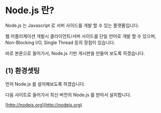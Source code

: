 Node.js 란?
=============

Node.js 는 Javascript 로 서버 사이드를 개발 할 수 있는 플랫폼입니다.

웹 어플리케이션 개발시 클라이언트/서버 사이드를 단일 언어로 개발 할 수 있으며, Non-Blocking I/O, Single Thread 등의 장점이 있습니다.

바로 본론으로 들어가서, Node.js 기반 게시판을 만들어 보도록 하겠습니다.

## (1) 환경셋팅

  먼저 Node.js 를 설치해보도록 하겠습니다.

  다음 사이트로 들어가서 최신 버전의 Node.js 를 받아서 설치합니다.

 [http://nodejs.org](http://nodejs.org)
